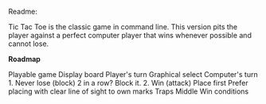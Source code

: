 Readme:

Tic Tac Toe is the classic game in command line. This version pits the player against a perfect computer player that wins whenever possible and cannot lose.

**Roadmap**

Playable game
    Display board
    Player's turn
        Graphical select
    Computer's turn
        1. Never lose (block)
            2 in a row? Block it.
        2. Win (attack)
            Place first
            Prefer placing with clear line of sight to own marks
            Traps
                Middle
    Win conditions